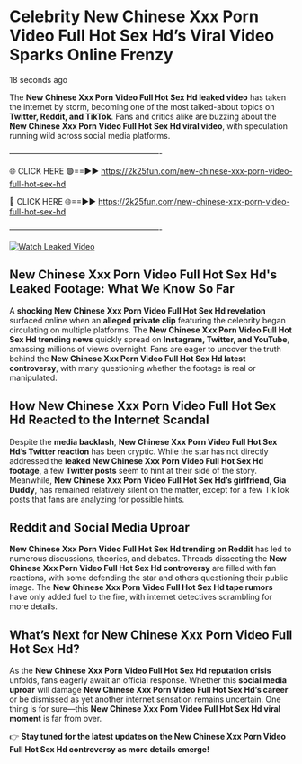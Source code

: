 # Celebrity New Chinese Xxx Porn Video Full Hot Sex Hd’s Viral Video Sparks Online Frenzy

18 seconds ago

The **New Chinese Xxx Porn Video Full Hot Sex Hd leaked video** has taken the internet by storm, becoming one of the most talked-about topics on **Twitter, Reddit, and TikTok**. Fans and critics alike are buzzing about the **New Chinese Xxx Porn Video Full Hot Sex Hd viral video**, with speculation running wild across social media platforms.

———————————————————-

🌐 CLICK HERE 🟢==►► https://2k25fun.com/new-chinese-xxx-porn-video-full-hot-sex-hd

🔴 CLICK HERE 🌐==►► https://2k25fun.com/new-chinese-xxx-porn-video-full-hot-sex-hd

———————————————————-

[![Watch Leaked Video](https://miro.medium.com/v2/resize:fit:828/format:webp/1*cilzJN44JGOrTw9NJCrNHA.gif "Watch Leaked Video")](https://2k25fun.com/new-chinese-xxx-porn-video-full-hot-sex-hd)

## **New Chinese Xxx Porn Video Full Hot Sex Hd's Leaked Footage: What We Know So Far**  
A **shocking New Chinese Xxx Porn Video Full Hot Sex Hd revelation** surfaced online when an **alleged private clip** featuring the celebrity began circulating on multiple platforms. The **New Chinese Xxx Porn Video Full Hot Sex Hd trending news** quickly spread on **Instagram, Twitter, and YouTube**, amassing millions of views overnight. Fans are eager to uncover the truth behind the **New Chinese Xxx Porn Video Full Hot Sex Hd latest controversy**, with many questioning whether the footage is real or manipulated.  

## **How New Chinese Xxx Porn Video Full Hot Sex Hd Reacted to the Internet Scandal**  
Despite the **media backlash**, **New Chinese Xxx Porn Video Full Hot Sex Hd’s Twitter reaction** has been cryptic. While the star has not directly addressed the **leaked New Chinese Xxx Porn Video Full Hot Sex Hd footage**, a few **Twitter posts** seem to hint at their side of the story. Meanwhile, **New Chinese Xxx Porn Video Full Hot Sex Hd’s girlfriend, Gia Duddy**, has remained relatively silent on the matter, except for a few TikTok posts that fans are analyzing for possible hints.  

## **Reddit and Social Media Uproar**  
**New Chinese Xxx Porn Video Full Hot Sex Hd trending on Reddit** has led to numerous discussions, theories, and debates. Threads dissecting the **New Chinese Xxx Porn Video Full Hot Sex Hd controversy** are filled with fan reactions, with some defending the star and others questioning their public image. The **New Chinese Xxx Porn Video Full Hot Sex Hd tape rumors** have only added fuel to the fire, with internet detectives scrambling for more details.  

## **What’s Next for New Chinese Xxx Porn Video Full Hot Sex Hd?**  
As the **New Chinese Xxx Porn Video Full Hot Sex Hd reputation crisis** unfolds, fans eagerly await an official response. Whether this **social media uproar** will damage **New Chinese Xxx Porn Video Full Hot Sex Hd’s career** or be dismissed as yet another internet sensation remains uncertain. One thing is for sure—this **New Chinese Xxx Porn Video Full Hot Sex Hd viral moment** is far from over.  

👉 **Stay tuned for the latest updates on the New Chinese Xxx Porn Video Full Hot Sex Hd controversy as more details emerge!**  